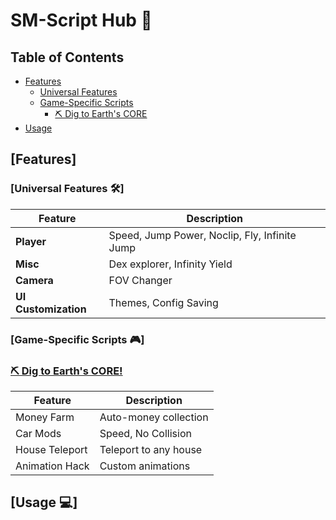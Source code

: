 # SM-Script Hub 🌟

## Table of Contents
- [Features](#features)
  - [Universal Features](#universal-features)
  - [Game-Specific Scripts](#game-specific-scripts)
    - [⛏️ Dig to Earth's CORE](#81440632616906)
- [Usage](#usage)

## [Features]

### [Universal Features 🛠️]
| Feature | Description |
|---------|-------------|
| **Player** | Speed, Jump Power, Noclip, Fly, Infinite Jump |
| **Misc** | Dex explorer, Infinity Yield |
| **Camera** | FOV Changer |
| **UI Customization** | Themes, Config Saving |

### [Game-Specific Scripts 🎮]

### [⛏️ Dig to Earth's CORE!](https://www.roblox.com/games/81440632616906/Dig-to-Earths-CORE)
| Feature | Description |
|---------|-------------|
| Money Farm | Auto-money collection |
| Car Mods | Speed, No Collision |
| House Teleport | Teleport to any house |
| Animation Hack | Custom animations |

## [Usage 💻]
